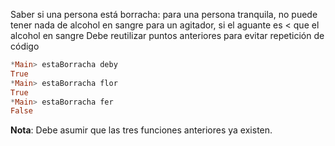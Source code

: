 Saber si una persona está borracha:
para una persona tranquila, no puede tener nada de alcohol en sangre
para un agitador, si el aguante es < que el alcohol en sangre
Debe reutilizar puntos anteriores para evitar repetición de código

``` haskell
*Main> estaBorracha deby
True
*Main> estaBorracha flor
True
*Main> estaBorracha fer
False
``` 

**Nota**: Debe asumir que las tres funciones anteriores ya existen.
